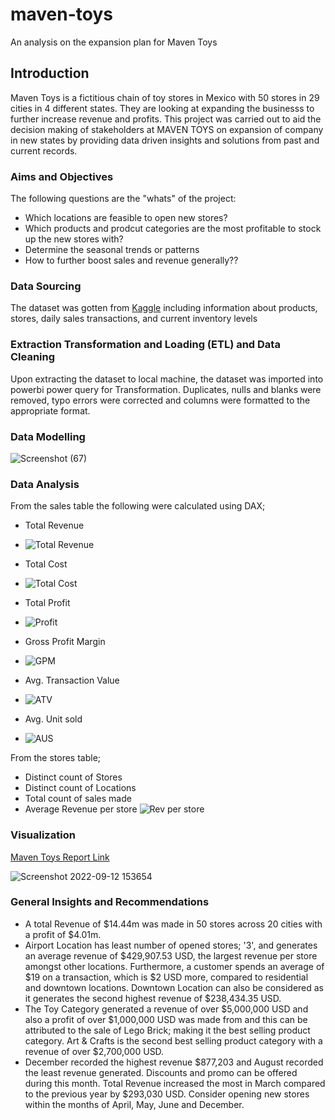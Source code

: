 # maven-toys
An analysis on the expansion plan for Maven Toys

## Introduction
Maven Toys is a  fictitious chain of toy stores in Mexico with 50 stores in 29 cities in 4 different states. They are looking at expanding the businesss to further increase revenue and profits. This project was carried out to aid the decision making of stakeholders at MAVEN TOYS on expansion of company in new states by providing data driven insights and solutions from past and current records.

### Aims and Objectives
The following questions are the "whats" of the project:
* Which locations are feasible to open new stores?
* Which products and prodcut categories are the most profitable to stock up the new stores with?
* Determine the seasonal trends or patterns
* How to further boost sales and revenue generally??

### Data Sourcing
The dataset was gotten from [Kaggle](https://www.kaggle.com/datasets/mysarahmadbhat/toy-sales) including information about products, stores, daily sales transactions, and current inventory levels

### Extraction Transformation and Loading (ETL) and Data Cleaning
Upon extracting the dataset to local machine, the dataset was imported into powerbi power query for Transformation. Duplicates, nulls and blanks were removed, typo errors were corrected and columns were formatted to the appropriate format.

### Data Modelling

![Screenshot (67)](https://user-images.githubusercontent.com/105971924/208606726-3f146d51-650b-40dd-92f1-7f8b1e89b2c6.png)

### Data Analysis

From the sales table the following were calculated using DAX;
* Total Revenue
* ![Total Revenue](https://user-images.githubusercontent.com/105971924/208591855-8f8d497c-e66d-4de9-b2d7-9ef956531abf.png)

* Total Cost
* ![Total Cost](https://user-images.githubusercontent.com/105971924/208591899-67f37aed-e794-4fc9-8b41-0b310a9265bb.png)

* Total Profit
* ![Profit](https://user-images.githubusercontent.com/105971924/208592140-223dee81-67af-445b-a5a4-7609041df369.png)

* Gross Profit Margin
* ![GPM](https://user-images.githubusercontent.com/105971924/208592196-2314ecca-373d-410c-aaf3-61ed593400e3.png)

* Avg. Transaction Value
* ![ATV](https://user-images.githubusercontent.com/105971924/208592455-2a565e8a-6f37-4562-84fa-6fa9186f4341.png)

* Avg. Unit sold
* ![AUS](https://user-images.githubusercontent.com/105971924/208592926-f1d00946-64bb-4096-b466-eff9c1a0d9b2.png)

From the stores table;
* Distinct count of Stores
* Distinct count of Locations
* Total count of sales made
* Average Revenue per store
![Rev per store](https://user-images.githubusercontent.com/105971924/208593383-dee1b63d-2bab-4776-b61f-ddf0e9e8b8b6.png)

### Visualization
[Maven Toys Report Link](https://app.powerbi.com/view?r=eyJrIjoiZjczNzg3OTAtNzQ4Yi00MWMzLThjZGQtOTI5ZTZiOWNjOGM2IiwidCI6ImRmODY3OWNkLWE4MGUtNDVkOC05OWFjLWM4M2VkN2ZmOTVhMCJ9)

![Screenshot 2022-09-12 153654](https://user-images.githubusercontent.com/105971924/234902852-da843ec5-9ca2-4396-a473-00792fb6f8ad.png)


### General Insights and Recommendations
* A total Revenue of $14.44m was made in 50 stores across 20 cities with a profit of $4.01m.
* Airport Location has least number of opened stores; '3', and generates an average revenue of  $429,907.53 USD, the largest revenue per store amongst other locations. Furthermore, a customer spends an average of $19 on a transaction, which is $2 USD more, compared to residential and downtown locations. Downtown Location can also be considered as it generates the second highest revenue of $238,434.35 USD.
* The Toy Category generated a revenue of over $5,000,000 USD and also a profit of over $1,000,000 USD was made from and this can be attributed to the sale of Lego Brick; making it the best selling product category.  Art & Crafts is the second best selling product  category with a revenue of over $2,700,000 USD.
* December recorded the highest revenue $877,203 and August recorded the least revenue generated. Discounts and promo can be offered during this month. Total Revenue increased the most in March compared to the previous year by $293,030 USD. Consider opening new stores within the months of April, May, June and December. 
